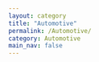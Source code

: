 ```yaml
---
layout: category
title: "Automotive"
permalink: /Automotive/
category: Automotive
main_nav: false
---
```


